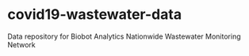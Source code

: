# covid19-wastewater-data
Data repository for Biobot Analytics Nationwide Wastewater Monitoring Network
